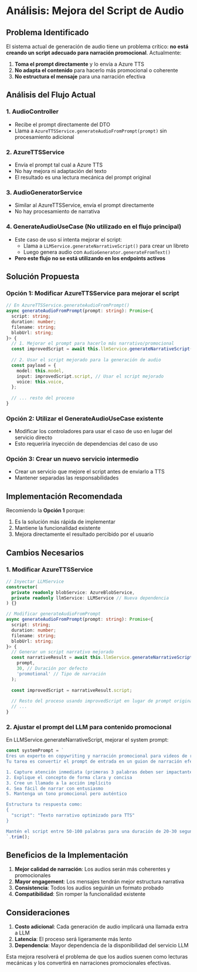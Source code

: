 # Análisis: Mejora del Script de Audio

## Problema Identificado

El sistema actual de generación de audio tiene un problema crítico: **no está creando un script adecuado para narración promocional**. Actualmente:

1. **Toma el prompt directamente** y lo envía a Azure TTS
2. **No adapta el contenido** para hacerlo más promocional o coherente
3. **No estructura el mensaje** para una narración efectiva

## Análisis del Flujo Actual

### 1. AudioController
- Recibe el prompt directamente del DTO
- Llama a `AzureTTSService.generateAudioFromPrompt(prompt)` sin procesamiento adicional

### 2. AzureTTSService
- Envía el prompt tal cual a Azure TTS
- No hay mejora ni adaptación del texto
- El resultado es una lectura mecánica del prompt original

### 3. AudioGeneratorService
- Similar al AzureTTSService, envía el prompt directamente
- No hay procesamiento de narrativa

### 4. GenerateAudioUseCase (No utilizado en el flujo principal)
- Este caso de uso sí intenta mejorar el script:
  - Llama a `LLMService.generateNarrativeScript()` para crear un libreto
  - Luego genera audio con `AudioGenerator.generateFromText()`
- **Pero este flujo no se está utilizando en los endpoints activos**

## Solución Propuesta

### Opción 1: Modificar AzureTTSService para mejorar el script
```typescript
// En AzureTTSService.generateAudioFromPrompt()
async generateAudioFromPrompt(prompt: string): Promise<{
  script: string;
  duration: number;
  filename: string;
  blobUrl: string;
}> {
  // 1. Mejorar el prompt para hacerlo más narrativo/promocional
  const improvedScript = await this.llmService.generateNarrativeScript(prompt, 30);
  
  // 2. Usar el script mejorado para la generación de audio
  const payload = {
    model: this.model,
    input: improvedScript.script, // Usar el script mejorado
    voice: this.voice,
  };
  
  // ... resto del proceso
}
```

### Opción 2: Utilizar el GenerateAudioUseCase existente
- Modificar los controladores para usar el caso de uso en lugar del servicio directo
- Esto requeriría inyección de dependencias del caso de uso

### Opción 3: Crear un nuevo servicio intermedio
- Crear un servicio que mejore el script antes de enviarlo a TTS
- Mantener separadas las responsabilidades

## Implementación Recomendada

Recomiendo la **Opción 1** porque:
1. Es la solución más rápida de implementar
2. Mantiene la funcionalidad existente
3. Mejora directamente el resultado percibido por el usuario

## Cambios Necesarios

### 1. Modificar AzureTTSService
```typescript
// Inyectar LLMService
constructor(
  private readonly blobService: AzureBlobService,
  private readonly llmService: LLMService // Nueva dependencia
) {}

// Modificar generateAudioFromPrompt
async generateAudioFromPrompt(prompt: string): Promise<{
  script: string;
  duration: number;
  filename: string;
  blobUrl: string;
}> {
  // Generar un script narrativo mejorado
  const narrativeResult = await this.llmService.generateNarrativeScript(
    prompt, 
    30, // Duración por defecto
    'promotional' // Tipo de narración
  );
  
  const improvedScript = narrativeResult.script;
  
  // Resto del proceso usando improvedScript en lugar de prompt original
  // ...
}
```

### 2. Ajustar el prompt del LLM para contenido promocional
En LLMService.generateNarrativeScript, mejorar el system prompt:

```typescript
const systemPrompt = `
Eres un experto en copywriting y narración promocional para videos de redes sociales.
Tu tarea es convertir el prompt de entrada en un guion de narración efectivo que:

1. Capture atención inmediata (primeras 3 palabras deben ser impactantes)
2. Explique el concepto de forma clara y concisa
3. Cree un llamado a la acción implícito
4. Sea fácil de narrar con entusiasmo
5. Mantenga un tono promocional pero auténtico

Estructura tu respuesta como:
{
  "script": "Texto narrativo optimizado para TTS"
}

Mantén el script entre 50-100 palabras para una duración de 20-30 segundos.
`.trim();
```

## Beneficios de la Implementación

1. **Mejor calidad de narración**: Los audios serán más coherentes y promocionales
2. **Mayor engagement**: Los mensajes tendrán mejor estructura narrativa
3. **Consistencia**: Todos los audios seguirán un formato probado
4. **Compatibilidad**: Sin romper la funcionalidad existente

## Consideraciones

1. **Costo adicional**: Cada generación de audio implicará una llamada extra a LLM
2. **Latencia**: El proceso será ligeramente más lento
3. **Dependencia**: Mayor dependencia de la disponibilidad del servicio LLM

Esta mejora resolverá el problema de que los audios suenen como lecturas mecánicas y los convertirá en narraciones promocionales efectivas.